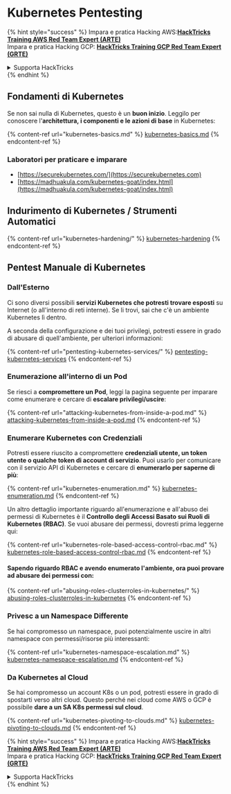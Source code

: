 # Kubernetes Pentesting

{% hint style="success" %}
Impara e pratica Hacking AWS:<img src="../../.gitbook/assets/image (1) (1) (1).png" alt="" data-size="line">[**HackTricks Training AWS Red Team Expert (ARTE)**](https://training.hacktricks.xyz/courses/arte)<img src="../../.gitbook/assets/image (1) (1) (1).png" alt="" data-size="line">\
Impara e pratica Hacking GCP: <img src="../../.gitbook/assets/image (2).png" alt="" data-size="line">[**HackTricks Training GCP Red Team Expert (GRTE)**<img src="../../.gitbook/assets/image (2).png" alt="" data-size="line">](https://training.hacktricks.xyz/courses/grte)

<details>

<summary>Supporta HackTricks</summary>

* Controlla i [**piani di abbonamento**](https://github.com/sponsors/carlospolop)!
* **Unisciti al** 💬 [**gruppo Discord**](https://discord.gg/hRep4RUj7f) o al [**gruppo telegram**](https://t.me/peass) o **seguici** su **Twitter** 🐦 [**@hacktricks\_live**](https://twitter.com/hacktricks_live)**.**
* **Condividi trucchi di hacking inviando PR ai** [**HackTricks**](https://github.com/carlospolop/hacktricks) e [**HackTricks Cloud**](https://github.com/carlospolop/hacktricks-cloud) repos di github.

</details>
{% endhint %}

## Fondamenti di Kubernetes

Se non sai nulla di Kubernetes, questo è un **buon inizio**. Leggilo per conoscere l'**architettura, i componenti e le azioni di base** in Kubernetes:

{% content-ref url="kubernetes-basics.md" %}
[kubernetes-basics.md](kubernetes-basics.md)
{% endcontent-ref %}

### Laboratori per praticare e imparare

* [https://securekubernetes.com/](https://securekubernetes.com)
* [https://madhuakula.com/kubernetes-goat/index.html](https://madhuakula.com/kubernetes-goat/index.html)

## Indurimento di Kubernetes / Strumenti Automatici

{% content-ref url="kubernetes-hardening/" %}
[kubernetes-hardening](kubernetes-hardening/)
{% endcontent-ref %}

## Pentest Manuale di Kubernetes

### Dall'Esterno

Ci sono diversi possibili **servizi Kubernetes che potresti trovare esposti** su Internet (o all'interno di reti interne). Se li trovi, sai che c'è un ambiente Kubernetes lì dentro.

A seconda della configurazione e dei tuoi privilegi, potresti essere in grado di abusare di quell'ambiente, per ulteriori informazioni:

{% content-ref url="pentesting-kubernetes-services/" %}
[pentesting-kubernetes-services](pentesting-kubernetes-services/)
{% endcontent-ref %}

### Enumerazione all'interno di un Pod

Se riesci a **compromettere un Pod**, leggi la pagina seguente per imparare come enumerare e cercare di **escalare privilegi/uscire**:

{% content-ref url="attacking-kubernetes-from-inside-a-pod.md" %}
[attacking-kubernetes-from-inside-a-pod.md](attacking-kubernetes-from-inside-a-pod.md)
{% endcontent-ref %}

### Enumerare Kubernetes con Credenziali

Potresti essere riuscito a compromettere **credenziali utente, un token utente o qualche token di account di servizio**. Puoi usarlo per comunicare con il servizio API di Kubernetes e cercare di **enumerarlo per saperne di più**:

{% content-ref url="kubernetes-enumeration.md" %}
[kubernetes-enumeration.md](kubernetes-enumeration.md)
{% endcontent-ref %}

Un altro dettaglio importante riguardo all'enumerazione e all'abuso dei permessi di Kubernetes è il **Controllo degli Accessi Basato sui Ruoli di Kubernetes (RBAC)**. Se vuoi abusare dei permessi, dovresti prima leggerne qui:

{% content-ref url="kubernetes-role-based-access-control-rbac.md" %}
[kubernetes-role-based-access-control-rbac.md](kubernetes-role-based-access-control-rbac.md)
{% endcontent-ref %}

#### Sapendo riguardo RBAC e avendo enumerato l'ambiente, ora puoi provare ad abusare dei permessi con:

{% content-ref url="abusing-roles-clusterroles-in-kubernetes/" %}
[abusing-roles-clusterroles-in-kubernetes](abusing-roles-clusterroles-in-kubernetes/)
{% endcontent-ref %}

### Privesc a un Namespace Differente

Se hai compromesso un namespace, puoi potenzialmente uscire in altri namespace con permessi/risorse più interessanti:

{% content-ref url="kubernetes-namespace-escalation.md" %}
[kubernetes-namespace-escalation.md](kubernetes-namespace-escalation.md)
{% endcontent-ref %}

### Da Kubernetes al Cloud

Se hai compromesso un account K8s o un pod, potresti essere in grado di spostarti verso altri cloud. Questo perché nei cloud come AWS o GCP è possibile **dare a un SA K8s permessi sul cloud**.

{% content-ref url="kubernetes-pivoting-to-clouds.md" %}
[kubernetes-pivoting-to-clouds.md](kubernetes-pivoting-to-clouds.md)
{% endcontent-ref %}

{% hint style="success" %}
Impara e pratica Hacking AWS:<img src="../../.gitbook/assets/image (1) (1) (1).png" alt="" data-size="line">[**HackTricks Training AWS Red Team Expert (ARTE)**](https://training.hacktricks.xyz/courses/arte)<img src="../../.gitbook/assets/image (1) (1) (1).png" alt="" data-size="line">\
Impara e pratica Hacking GCP: <img src="../../.gitbook/assets/image (2).png" alt="" data-size="line">[**HackTricks Training GCP Red Team Expert (GRTE)**<img src="../../.gitbook/assets/image (2).png" alt="" data-size="line">](https://training.hacktricks.xyz/courses/grte)

<details>

<summary>Supporta HackTricks</summary>

* Controlla i [**piani di abbonamento**](https://github.com/sponsors/carlospolop)!
* **Unisciti al** 💬 [**gruppo Discord**](https://discord.gg/hRep4RUj7f) o al [**gruppo telegram**](https://t.me/peass) o **seguici** su **Twitter** 🐦 [**@hacktricks\_live**](https://twitter.com/hacktricks_live)**.**
* **Condividi trucchi di hacking inviando PR ai** [**HackTricks**](https://github.com/carlospolop/hacktricks) e [**HackTricks Cloud**](https://github.com/carlospolop/hacktricks-cloud) repos di github.

</details>
{% endhint %}
